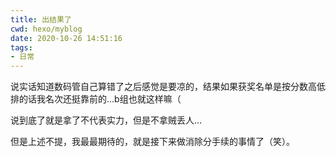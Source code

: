 ```yaml
---
title: 出结果了
cwd: hexo/myblog
date: 2020-10-26 14:51:16
tags:
- 日常
---
```


说实话知道数码管自己算错了之后感觉是要凉的，结果如果获奖名单是按分数高低排的话我名次还挺靠前的...b组也就这样嘛（

说到底了就是拿了不代表实力，但是不拿贼丢人...

但是上述不提，我最最期待的，就是接下来做消除分手续的事情了（笑）。

